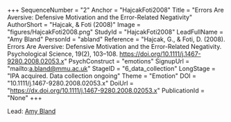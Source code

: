 +++
SequenceNumber = "2"
Anchor = "HajcakFoti2008"
Title = "Errors Are Aversive: Defensive Motivation and the Error-Related Negativity"
AuthorShort = "Hajcak, & Foti (2008)"
Image = "figures/HajcakFoti2008.png"
StudyId = "HajcakFoti2008"
LeadFullName = "Amy Bland"
PersonId = "abland"
Reference = "Hajcak, G., & Foti, D. (2008). Errors Are Aversive: Defensive Motivation and the Error-Related Negativity. Psychological Science, 19(2), 103–108. https://doi.org/10.1111/j.1467-9280.2008.02053.x"
PsychConstruct = "emotions"
SignupUrl = "mailto:a.bland@mmu.ac.uk"
StageID = "6_data_collection"
LongStage = "IPA acquired. Data collection ongoing"
Theme = "Emotion"
DOI = "10.1111/j.1467-9280.2008.02053.x"
DoiUrl = "https://dx.doi.org/10.1111/j.1467-9280.2008.02053.x"
PublicationId = "None"
+++

Lead: [Amy Bland](/people/#abland)
